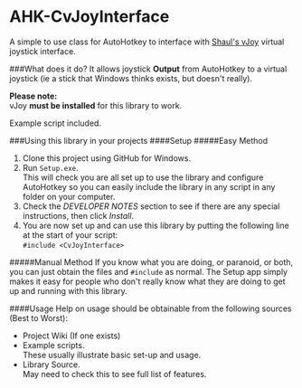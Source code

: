 AHK-CvJoyInterface
=================

A simple to use class for AutoHotkey to interface with [Shaul's vJoy](http://vjoystick.sourceforge.net) virtual joystick interface.  

###What does it do?
It allows joystick **Output** from AutoHotkey to a virtual joystick (ie a stick that Windows thinks exists, but doesn't really).

**Please note:**  
vJoy **must be installed** for this library to work.

Example script included.

###Using this library in your projects
####Setup
#####Easy Method
1. Clone this project using GitHub for Windows.
1. Run `Setup.exe`.  
This will check you are all set up to use the library and configure AutoHotkey so you can easily include the library in any script in any folder on your computer.
2. Check the *DEVELOPER NOTES* section to see if there are any special instructions, then click *Install*.
3. You are now set up and can use this library by putting the following line at the start of your script:  
`#include <CvJoyInterface>`

#####Manual Method
If you know what you are doing, or paranoid, or both, you can just obtain the files and `#include` as normal. The Setup app simply makes it easy for people who don't really know what they are doing to get up and running with this library.

####Usage
Help on usage should be obtainable from the following sources (Best to Worst):

* Project Wiki (If one exists)
* Example scripts.  
These usually illustrate basic set-up and usage.
* Library Source.  
May need to check this to see full list of features.

